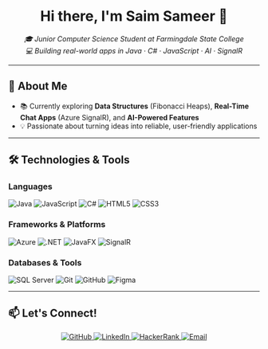 <!-- PROFILE HEADER -->
<h1 align="center">Hi there, I'm <strong>Saim Sameer</strong> 👋</h1>

<p align="center">
  <em>🎓 Junior Computer Science Student at Farmingdale State College</em><br>
  <em>💻 Building real-world apps in Java · C# · JavaScript · AI · SignalR</em>
</p>

---

## 🚀 About Me
- 📚 Currently exploring **Data Structures** (Fibonacci Heaps), **Real-Time Chat Apps** (Azure SignalR), and **AI-Powered Features**  
- 💡 Passionate about turning ideas into reliable, user-friendly applications  

---

## 🛠️ Technologies & Tools

### Languages
![Java](https://img.shields.io/badge/Java-007396?style=flat-square&logo=java&logoColor=white)
![JavaScript](https://img.shields.io/badge/JavaScript-F7DF1E?style=flat-square&logo=javascript&logoColor=black)
![C#](https://img.shields.io/badge/C%23-239120?style=flat-square&logo=c-sharp&logoColor=white)
![HTML5](https://img.shields.io/badge/HTML5-E34F26?style=flat-square&logo=html5&logoColor=white)
![CSS3](https://img.shields.io/badge/CSS3-1572B6?style=flat-square&logo=css3&logoColor=white)

### Frameworks & Platforms
![Azure](https://img.shields.io/badge/Azure-0078D4?style=flat-square&logo=microsoft-azure&logoColor=white)
![.NET](https://img.shields.io/badge/.NET-512BD4?style=flat-square&logo=dotnet&logoColor=white)
![JavaFX](https://img.shields.io/badge/JavaFX-0096C7?style=flat-square&logo=java&logoColor=white)
![SignalR](https://img.shields.io/badge/SignalR-512BD4?style=flat-square&logo=dotnet&logoColor=white)

### Databases & Tools
![SQL Server](https://img.shields.io/badge/SQL%20Server-CC2927?style=flat-square&logo=microsoft-sql-server&logoColor=white)
![Git](https://img.shields.io/badge/Git-F05032?style=flat-square&logo=git&logoColor=white)
![GitHub](https://img.shields.io/badge/GitHub-181717?style=flat-square&logo=github&logoColor=white)
![Figma](https://img.shields.io/badge/Figma-F24E1E?style=flat-square&logo=figma&logoColor=white)

---

## 📫 Let's Connect!

<p align="center">
  <a href="https://github.com/sames007" aria-label="GitHub">
    <img src="https://img.shields.io/badge/GitHub-181717?style=for-the-badge&logo=github&logoColor=white" alt="GitHub">
  </a>
  <a href="https://www.linkedin.com/in/saim-sameer-6849b934a/" aria-label="LinkedIn">
    <img src="https://img.shields.io/badge/LinkedIn-0A66C2?style=for-the-badge&logo=linkedin&logoColor=white" alt="LinkedIn">
  </a>
  <a href="https://www.hackerrank.com/profile/sames1" aria-label="HackerRank">
    <img src="https://img.shields.io/badge/HackerRank-2EC866?style=for-the-badge&logo=hackerrank&logoColor=white" alt="HackerRank">
  </a>
  <a href="mailto:sames@farmingdale.edu" aria-label="Email">
    <img src="https://img.shields.io/badge/Email-D14836?style=for-the-badge&logo=gmail&logoColor=white" alt="Email">
  </a>
</p>

